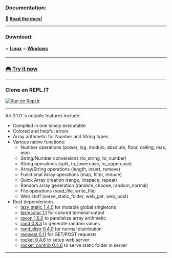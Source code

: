 ### Documentation:
📖 [**Read the docs!**]()

***
### Download:
⭐ [**Linux**](https://github.com/FongYoong/ari-lang/releases/download/0.1.0/ari-linux)
⭐ [**Windows**](https://github.com/FongYoong/ari-lang/releases/download/0.1.0/ari-windows.exe)

***
### [🎮 Try it now](https://repl.it/@FongChien/Ari-Language-Linux?lite=true)

***
### Clone on REPL.IT
[![Run on Repl.it](https://repl.it/badge/github/FongYoong/ari-lang)](https://repl.it/github/FongYoong/ari-lang)
***
Ari 0.1.0 's notable features include:
* Compiled in one lonely executable
* Colored and helpful errors
* Array arithmetic for Number and String types
* Various native functions:
    *  Number operations (power, log, modulo, absolute, floor, ceiling, max, min)
    * String/Number conversions (to_string, to_number)
    * String operations (split, to_lowercase, to_uppercase)
    * Array/String operations (length, insert, remove)
    * Functional Array operations (map, filter, reduce)
    * Quick Array creation (range, linspace, repeat)
    * Random array generation (random_choose, random_normal)
    * File operations (read_file, write_file)
    * Web stuff (serve_static_folder, web_get, web_post)
* Rust dependencies
    * [lazy_static 1.4.0](https://docs.rs/lazy_static/1.4.0/lazy_static/) for mutable global singletons
    * [termcolor 1.1](https://docs.rs/termcolor/1.1.2/termcolor/) for colored terminal output
    * [rayon 1.5.0](https://docs.rs/rayon/1.5.0/rayon/) to parallelize array arithmetic
    * [rand 0.8.3](https://crates.io/crates/rand) to generate random values
    * [rand_distr 0.4.0](https://docs.rs/rand_distr/0.4.0/rand_distr/) for normal distribution
    * [reqwest 0.11](https://docs.rs/reqwest/0.11.0/reqwest/) for GET/POST requests
    * [rocket 0.4.6](https://api.rocket.rs/v0.4/rocket/) to setup web server
    * [rocket_contrib 0.4.6](https://api.rocket.rs/v0.4/rocket_contrib/) to serve static folder in server
***